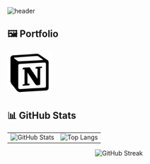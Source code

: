<!-- 헤더 -->
![header](https://capsule-render.vercel.app/api?type=waving&color=gradient&customColorList=3&height=200&text=KMJ's%20GITHUB&fontSize=50&animation=twinkling&fontAlign=68&fontAlignY=36)

<!-- 포트폴리오 소개 -->
## 🖼️ Portfolio
<a href="https://www.notion.so/1c59c2e079428032babcdcdfc79c3878?source=copy_link" target="_blank">
  <img src="Notion Icon.png" width="100" alt="portfolio image"/>
</a>

<!-- 깃허브 통계 -->
## 📊 GitHub Stats

<table>
  <tr>
    <td>
      <img src="https://github-readme-stats.vercel.app/api?username=kmj5004&show_icons=true&theme=tokyonight" alt="GitHub Stats" />
    </td>
    <td>
      <img src="https://github-readme-stats.vercel.app/api/top-langs/?username=kmj5004&layout=compact&theme=tokyonight" alt="Top Langs" />
    </td>
  </tr>
</table>

<!-- 커밋 스트릭 -->
<p align="center">
  <img src="https://streak-stats.demolab.com/?user=kmj5004&theme=tokyonight" alt="GitHub Streak" />
</p>



<!--
**kmj5004/kmj5004** is a ✨ _special_ ✨ repository because its `README.md` (this file) appears on your GitHub profile.

Here are some ideas to get you started:

- 🔭 I’m currently working on ...
- 🌱 I’m currently learning ...
- 👯 I’m looking to collaborate on ...
- 🤔 I’m looking for help with ...
- 💬 Ask me about ...
- 📫 How to reach me: ...
- 😄 Pronouns: ...
- ⚡ Fun fact: ...
-->
